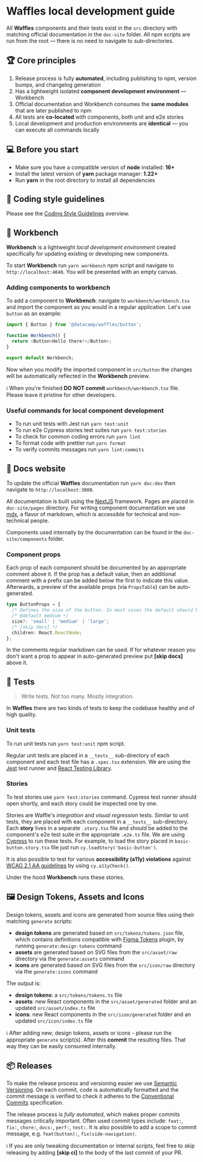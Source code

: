 # Waffles local development guide

All **Waffles** components and their tests exist in the `src` directory with matching official documentation in the `doc-site` folder. All npm scripts are run from the root — there is no need to navigate to sub-directories.

## 🏆 Core principles

1. Release process is fully **automated**, including publishing to npm, version bumps, and changelog generation
2. Has a lightweight isolated **component development environment** — Workbench
3. Official documentation and Workbench consumes the **same modules** that are later published to npm
4. All tests are **co-located** with components, both unit and e2e stories
5. Local development and production environments are **identical** — you can execute all commands locally

## 💻 Before you start

- Make sure you have a compatible version of **node** installed: **16+**
- Install the latest version of **yarn** package manager: **1.22+**
- Run **yarn** in the root directory to install all dependencies

## 🎨 Coding style guidelines

Please see the [Coding Style Guidelines](https://github.com/datacamp/waffles/blob/master/docs/CODING_STYLE.md) overview.

## 🔧 Workbench

**Workbench** is a lightweight _local development environment_ created specifically for updating existing or developing new components.

To start **Workbench** run `yarn workbench` npm script and navigate to `http://localhost:4040`. You will be presented with an empty canvas.

### Adding components to workbench

To add a component to **Workbench**: navigate to `workbench/workbench.tsx` and import the component as you would in a regular application. Let's use `button` as an example:

```js
import { Button } from '@datacamp/waffles/button';

function Workbench() {
  return <Button>Hello there!</Button>;
}

export default Workbench;
```

Now when you modify the imported component in `src/button` the changes will be automatically reflected in the **Workbench** preview.

ℹ️ When you're finished **DO NOT commit** `workbench/workbench.tsx` file. Please leave it pristine for other developers.

### Useful commands for local component development

- To run unit tests with Jest run `yarn test:unit`
- To run e2e Cypress stories test suites run `yarn test:stories`
- To check for common coding errors run `yarn lint`
- To format code with prettier run `yarn format`
- To verify commits messages run `yarn lint:commits`

## 📄 Docs website

To update the official **Waffles** documentation run `yarn doc:dev` then navigate to `http://localhost:3000`.

All documentation is built using the [NextJS](https://nextjs.org/docs) framework. Pages are placed in `doc-site/pages` directory. For writing component documentation we use [mdx](https://mdxjs.com/), a flavor of markdown, which is accessible for technical and non-technical people.

Components used internally by the documentation can be found in the `doc-site/components` folder.

### Component props

Each prop of each component should be documented by an appropriate comment above it. If the prop has a default value, then an additional comment with a prefix can be added below the first to indicate this value. Afterwards, a preview of the available props (via `PropsTable`) can be auto-generated.

```ts
type ButtonProps = {
  /* Defines the size of the button. In most cases the default should be used. */
  /* @default medium */
  size?: 'small' | 'medium' | 'large';
  /* [skip docs] */
  children: React.ReactNode;
};
```

In the comments regular markdown can be used. If for whatever reason you don't want a prop to appear in auto-generated preview put **[skip docs]** above it.

## 🧪 Tests

> Write tests. Not too many. Mostly integration.

In **Waffles** there are two kinds of tests to keep the codebase healthy and of high quality.

### Unit tests

To run unit tests run `yarn test:unit` npm script.

Regular unit tests are placed in a `__tests__` sub-directory of each component and each test file has a `.spec.tsx` extension. We are using the [Jest](https://jestjs.io/docs/getting-started) test runner and [React Testing Library](https://testing-library.com/docs/react-testing-library/intro/).

### Stories

To test stories use `yarn test:stories` command. Cypress test runner should open shortly, and each story could be inspected one by one.

Stories are Waffle's _integration_ and _visual regression_ tests. Similar to unit tests, they are placed with each component in a `__tests__` sub-directory. Each **story** lives in a separate `.story.tsx` file and should be added to the component's e2e test suite in the appropriate `.e2e.ts` file. We are using [Cypress](https://docs.cypress.io/) to run these tests. For example, to load the story placed in `basic-button.story.tsx` file just run `cy.loadStory('basic-button')`.

It is also possible to test for various **accessibility (a11y) violations** against [WCAG 2.1 AA guidelines](https://www.w3.org/TR/WCAG21/) by using `cy.a11yCheck()`.

Under the hood **Workbench** runs these stories.

## 🖼️ Design Tokens, Assets and Icons

Design tokens, assets and icons are generated from source files using their matching `generate` scripts:

- **design tokens** are generated based on `src/tokens/tokens.json` file, which contains definitions compatible with [Figma Tokens](https://www.figma.com/community/plugin/843461159747178978/Figma-Tokens) plugin, by running `generate:design-tokens` command
- **assets** are generated based on SVG files from the `src/asset/raw` directory via the `generate:assets` command
- **icons** are generated based on SVG files from the `src/icon/raw` directory via the `generate:icons` command

The output is:

- **design tokens**: a `src/tokens/tokens.ts` file
- **assets**: new React components in the `src/asset/generated` folder and an updated `src/asset/index.ts` file
- **icons**: new React components in the `src/icon/generated` folder and an updated `src/icon/index.ts` file

ℹ️ After adding new; design tokens, assets or icons - please run the appropriate `generate` script(s). After this **commit** the resulting files. That way they can be easily consumed internally.

## 📦 Releases

To make the release process and versioning easier we use [Semantic Versioning](https://semver.org/). On each commit, code is automatically formatted and the commit message is verified to check it adheres to the [Conventional Commits](https://www.conventionalcommits.org/en/v1.0.0/) specification.

The release process is _fully automated_, which makes proper commits messages critically important. Often used commit types include: `feat:`, `fix:`, `chore:`, `docs:`, `perf:`, `test:`. It is also possible to add a scope to commit message, e.g. `feat(button):`, `fix(side-navigation)`.

ℹ️ If you are only tweaking documentation or internal scripts, feel free to skip releasing by adding **[skip ci]** to the body of the last commit of your PR.
